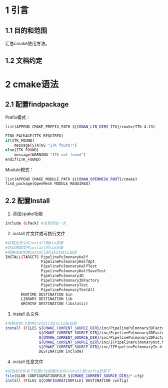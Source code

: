 # 1 引言
## 1.1 目的和范围
汇总cmake使用方法。

## 1.2 文档约定



# 2 cmake语法

## 2.1 配置findpackage

Prefix模式：
```bash
list(APPEND CMAKE_PREFIX_PATH ${CONAN_LIB_DIRS_ITK}/cmake/ITK-4.13)

FIND_PACKAGE(ITK REQUIRED)
if(ITK_FOUND)
    message(STATUS "ITK found!")
else(ITK_FOUND)
    message(WARNING "ITK not found")
endif(ITK_FOUND)
```

Module模式：
```bash
list(APPEND CMAKE_MODULE_PATH ${CONAN_OPENMESH_ROOT}/cmake)
find_package(OpenMesh MODULE REQUIRED)
```

## 2.2 配置Install

1. 添加cpake功能
```bash
include (CPack) #全局添加一次
```

2. install 库文件或可执行文件
```bash
#将可执行文件install到bin目录
#将动态库文件install到lib目录
#将静态库文件install到libstatic目录
INSTALL(TARGETS PipelinePulmonaryHalf
                PipelinePulmonaryHalfApt
				PipelinePulmonaryHalfTest
				PipelinePulmonaryHalfSaveTest
				PipelinePulmonary3D
				PipelinePulmonary3DFactory
				PipelinePulmonaryTest
				PipelinePulmonaryTestAll
       RUNTIME DESTINATION bin
       LIBRARY DESTINATION lib
       ARCHIVE DESTINATION libstatic)
```

3. install 头文件
```bash
#将制定的.h文件install到include目录
install (FILES ${CMAKE_CURRENT_SOURCE_DIR}/inc/PipelinePulmonary3DFactory.h
               ${CMAKE_CURRENT_SOURCE_DIR}/inc/PipelinePulmonary3DFactory_export.h
			   ${CMAKE_CURRENT_SOURCE_DIR}/inc/PipelinePulmonary3DFactory.h
			   ${CMAKE_CURRENT_SOURCE_DIR}/inc/IFPipelinePulmonaryOut.h
			   ${CMAKE_CURRENT_SOURCE_DIR}/inc/IFPipelinePulmonaryIn.h
			   DESTINATION include)
```

4. install 任意文件
```bash
#将当前文件夹下任意cfg结尾的文件install到config目录下
file(GLOB CONFIGURATIONFILE ${CMAKE_CURRENT_SOURCE_DIR}/*.cfg)
install (FILES ${CONFIGURATIONFILE} DESTINATION config)
```
